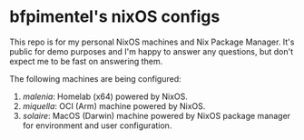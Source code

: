 # bfpimentel's nixOS configs

This repo is for my personal NixOS machines and Nix Package Manager. It's public for demo purposes and I'm happy to answer any questions, but don't expect me to be fast on answering them.

The following machines are being configured:
1. *malenia*: Homelab (x64) powered by NixOS.
2. *miquella*: OCI (Arm) machine powered by NixOS.
3. *solaire*: MacOS (Darwin) machine powered by NixOS package manager for environment and user configuration.

